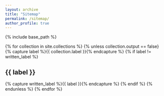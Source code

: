 ```yaml
---
layout: archive
title: "Sitemap"
permalink: /sitemap/
author_profile: true
---
```


{% include base_path %}

{% for collection in site.collections %}
{% unless collection.output == false}
  {% capture label %}{{ collection.label }}{% endcapture %}
  {% if label != written_label %}
  <h2>{{ label }}</h2>
  {% capture written_label %}{{ label }}{% endcapture %}
  {% endif %}
{% endunless %}
{% endfor %}
